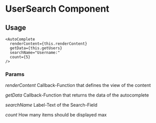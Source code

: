 # UserSearch Component

## Usage

    <AutoComplete 
      renderContent={this.renderContent} 
      getData={this.getUsers} 
      searchName="Username:" 
      count={5}
    />

### Params
*renderContent* Callback-Function that defines the view of the content

*getData* Callback-Function that returns the data of the autocomplete

*searchName* Label-Text of the Search-Field

*count* How many items should be displayed max